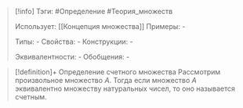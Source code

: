 > [!info]
> Тэги: #Определение #Теория_множеств 
> 
> Использует: [[Концепция множества]]
> Примеры: *-*
> 
> Типы: *-*
> Свойства: *-*
> Конструкции: *-*
> 
> Эквивалентности: *-*
> Обобщения: *-*

> [!definition]+ Определение счетного множества
> Рассмотрим произвольное множество $A$. Тогда если множество $A$ эквивалентно множеству натуральных чисел, то оно называется счетным.